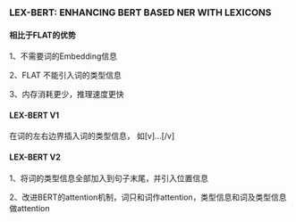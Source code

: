 ### LEX-BERT: ENHANCING BERT BASED NER WITH LEXICONS

#### 相比于FLAT的优势

1、不需要词的Embedding信息

2、FLAT 不能引入词的类型信息

3、内存消耗更少，推理速度更快

#### LEX-BERT V1

在词的左右边界插入词的类型信息， 如[v]...[/v]

#### LEX-BERT V2

1、将词的类型信息全部加入到句子末尾，并引入位置信息

2、改进BERT的attention机制，词只和词作attention，类型信息和词及类型信息做attention



